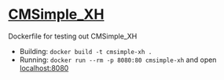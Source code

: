 # [CMSimple_XH](https://github.com/cmsimple-xh/cmsimple-xh)

Dockerfile for testing out CMSimple_XH

* Building: `docker build -t cmsimple-xh .`
* Running: `docker run --rm -p 8080:80 cmsimple-xh` and open [localhost:8080](http://localhost:8080/)

